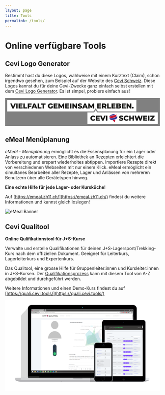 ```yaml
---
layout: page
title: Tools
permalink: /tools/
---
```


# Online verfügbare Tools

## Cevi Logo Generator
Bestimmt hast du diese Logos, wahlweise mit einem Kurztext (Claim), schon irgendwo gesehen, zum Beispiel auf der Website des [Cevi Schweiz](https://cevi.ch). Diese Logos kannst du für deine Cevi-Zwecke ganz einfach selbst erstellen mit dem [Cevi Logo Generator](https://logo.cevi.ch). Es ist simpel, probiers einfach aus!

![Cevi Logo Generator Output](/assets/logogenerator.png)


## eMeal Menüplanung
*eMeal - Menüplanung* ermöglicht es die Essensplanung für ein Lager oder Anlass zu automatisieren. Eine Bibliothek an Rezepten erleichtert die Vorbereitung und erspart wiederholtes abtippen. Importiere Rezepte direkt von verschiedenen Webseiten mit nur einem Klick.
eMeal ermöglicht ein simultanes Bearbeiten aller Rezepte, Lager und Anlässen von mehreren Benutzern über alle Gerätetypen hinweg.

**Eine echte Hilfe für jede Lager- oder Kursküche!**

Auf [https://emeal.zh11.ch/](https://emeal.zh11.ch/) findest du weitere Informationen und kannst gleich loslegen!

![eMeal Banner](https://user-images.githubusercontent.com/34008738/105835410-10843900-5fcc-11eb-9a23-2b9140c8c373.png)


## Cevi Qualitool
**Online Qulifikationstool für J+S-Kurse**

Verwalte und erstelle Qualifikationen für deinen J+S-Lagersport/Trekking-Kurs nach dem offiziellen Dokument. Geeignet für Leiterkurs, Lagerleiterkurs und Expertenkurs.

Das Qualitool, eine grosse Hilfe für Gruppenleiter:innen und Kursleiter:innen in J+S-Kursen. Der [Qualifikationsprozess](https://padlet.com/bollersimon/Bookmarks) kann mit diesem Tool von A-Z abgebildet und durchgeführt werden.

Weitere Informationen und einen Demo-Kurs findest du auf [https://quali.cevi.tools/](https://quali.cevi.tools/)

![Qualitool Banner](/assets/qualitool.png)
